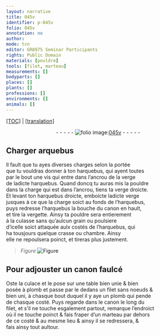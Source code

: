 ```yaml
---
layout: narrative
title: 045v
identifier: p-045v
folio: 045v
annotation: no
author:
mode: tcn
editor: GR8975 Seminar Participants
rights: Public Domain
materials: [pouldre]
tools: [filet, marteau]
measurements: []
bodyparts: []
places: []
plants: []
professions: []
environments: []
animals: []
---
```


 <p><a href="{{ site.baseurl }}/normalized/">[TOC]</a> | <a href="{{ site.baseurl }}/texts/p-045v_tl/" target="_blank">[translation]</a></p><div class="folio" align="center">- - - - - <a href="http://gallica.bnf.fr/ark:/12148/btv1b10500001g/f96.image" target="_blank"><img src="https://cu-mkp.github.io/2017-workshop-edition/assets/photo-icon.png" alt="folio image: " style="display:inline-block; margin-bottom:-3px;"/>045v</a> - - - - - </div>  
  

## Charger arquebus

 
Il fault que tu ayes diverses charges selon la portée<br/> que tu vouldras donner à ton harquebus, qui ayent toutes<br/> par le bout une vis qui entre dans l’ancrou de la verge<br/> de ladicte harquebus. Quand doncq tu auras mis la <span class="m">pouldre</span><br/> dans la charge qui est dans l’ancrou, tiens ta verge droicte.<br/> Et levant ton harquebus droicte, emboicte ladicte verge<br/> jusques à ce que la charge soict au fonds de l’harquebus,<br/> puys redresse l’harquebus la bouche du canon en hault,<br/> et tire la vergette. Ainsy ta <span class="m">pouldre</span> sera entierement<br/> à la culasse sans qu’aulcun grain ou poulsiere<br/> d’icelle soict attaquée aulx costés de l’harquebus, qui<br/> ha tousjours quelque crasse ou chambre. Ainsy<br/> elle ne repoulsera poinct, et tireras plus justement.
 
> *Figure*
> <a href="https://drive.google.com/open?id=0B9-oNrvWdlO5ZlVWTkcyU2FfanM" target="_blank"><img src="https://cu-mkp.github.io/GR8975-edition/assets/photo-icon.png" alt="Figure" style="display:inline-block; margin-bottom:-3px;"/></a>
 
 
  

## Pour adjouster un canon faulcé

 
Oste la culace et le pose sur une table bien unie & bien<br/> posée à plomb et passe par le dedans un <span class="tl">filet</span> sans noeuds &<br/> bien uni, à chasque bout duquel il y aye un plomb qui pende<br/> de chasque costé. Puys regarde dans le canon le long du<br/> filet, et s’il ne touche esgalement partout, remarque l’endroict<br/> où il ne touche poinct & fais fraper d’un <span class="tl">marteau</span> par dehors<br/> de ce costé & au mesme lieu & ainsy il se redressera, &<br/> fais ainsy tout aultour.
 
 